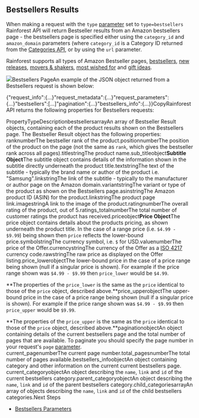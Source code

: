 Bestsellers Results
-------------------

When making a request with the `type` [parameter](/docs/product-data-api/parameters/bestsellers) set to `type=bestsellers` Rainforest API will return Bestseller results from an Amazon bestsellers page - the bestsellers page is specified either using the `category_id` and `amazon_domain` parameters (where `category_id` is a Category ID returned from the [Categories API](/docs/categories-api/overview), or by using the `url` parameter.

Rainforest supports all types of Amazon Bestseller pages, [bestsellers](https://www.amazon.com/Best-Sellers-Appliances/zgbs/appliances/ref=zg_bs_nav_0), [new releases](https://www.amazon.com/gp/new-releases/appliances/ref=zg_bsnr_nav_0), [movers & shakers](https://www.amazon.com/gp/movers-and-shakers/appliances/ref=zg_bsms_nav_0), [most wished for](https://www.amazon.com/gp/most-wished-for/appliances/ref=zg_mw_nav_0) and [gift ideas](https://www.amazon.com/gp/most-gifted/appliances/ref=zg_mg_nav_0).

![](https://apiimages.imgix.net/rainforestapi/images/png/docs/bestsellers.png?auto=format&ixlib=react-9.5.1-beta.1&w=600)Bestsellers PageAn example of the JSON object returned from a Bestsellers request is shown below:

{"request\_info":{...}"request\_metadata":{...}"request\_parameters":{...}"bestsellers":[...]"pagination":{...}"bestsellers\_info":{...}}CopyRainforest API returns the following properties for Bestsellers requests:

PropertyTypeDescriptionbestsellersarrayAn array of Bestseller Result objects, containing each of the product results shown on the Bestsellers page. The Bestseller Result object has the following properties:  
ranknumberThe bestseller rank of the product.positionnumberThe position of the product on the page (not the same as `rank`, which gives the bestseller rank across all pages).titlestringThe product name.sub\_titleobject**Subtitle Object**The subtitle object contains details of the information shown in the subtitle directly underneath the product title.textstringThe text of the subtitle - typically the brand name or author of the product i.e. "Samsung".linkstringThe link of the subtitle - typically to the manufacturer or author page on the Amazon domain.variantstringThe variant or type of the product as shown on the Bestsellers page.asinstringThe Amazon product ID (ASIN) for the product.linkstringThe product page link.imagestringA link to the image of the product.ratingnumberThe overall rating of the product, out of 5.ratings\_totalnumberThe total number of customer ratings the product has received.priceobject**Price Object**The price object contains details about the products pricing, as shown underneath the product title. In the case of a range price (i.e. `$4.99 - $9.99`) being shown then `price` reflects the lower-bound price.symbolstringThe currency symbol, i.e. `$` for USD.valuenumberThe price of the Offer.currencystringThe currency of the Offer as a [ISO 4217](https://en.wikipedia.org/wiki/ISO_4217) currency code.rawstringThe raw price as displayed on the Offer listing.price\_lowerobjectThe lower-bound price in the case of a price range being shown (null if a singular price is shown). For example if the price range shown was `$4.99 - $9.99` then `price_lower` would be `$4.99`.  
  
**The properties of the `price_lower` is the same as the `price` identical to those of the `price` object, described above.**price\_upperobjectThe upper-bound price in the case of a price range being shown (null if a singular price is shown). For example if the price range shown was `$4.99 - $9.99` then `price_upper` would be `$9.99`.  
  
**The properties of the `price_upper` is the same as the `price` identical to those of the `price` object, described above.**paginationobjectAn object containing details of the current bestsellers page and the total number of pages that are available. To paginate you should specify the page number in your request's `page` [parameter](/docs/product-data-api/parameters/bestsellers).  
current\_pagenumberThe current page number.total\_pagesnumberThe total number of pages available.bestsellers\_infoobjectAn object containing category and other information on the current current bestsellers page.  
current\_categoryobjectAn object describing the `name`, `link` and `id` of the current bestsellers category.parent\_categoryobjectAn object describing the `name`, `link` and `id` of the parent bestsellers category.child\_categoriesarrayAn array of objects describing the `name`, `link` and `id` of the child bestsellers categories.Next Steps

* [Bestsellers Parameters](/docs/product-data-api/parameters/bestsellers)
